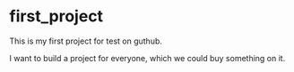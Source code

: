# first_project
This is my first project for test on guthub.

I want to build a project for everyone, which we could buy something on it.
